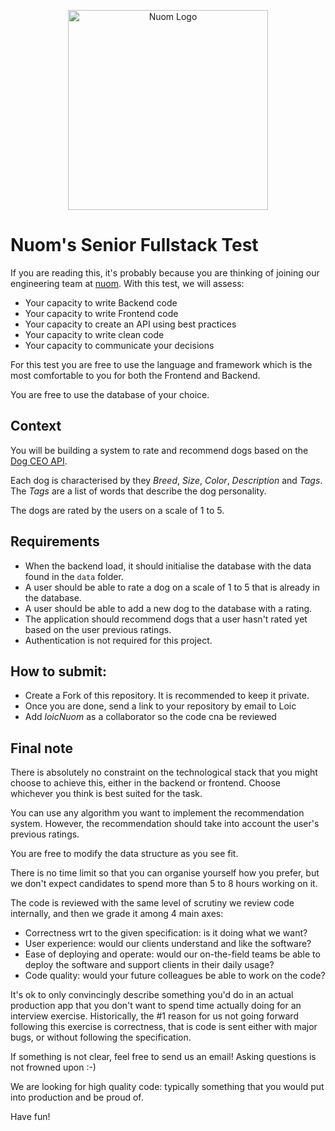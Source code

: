 <p align="center">
  <a href="http://nuom.co.uk/" target="blank"><img src="https://assets-global.website-files.com/60893c95d5c9871201e719d5/60894c461d15a242648ac3ab_logo-black.svg" width="320" alt="Nuom 
Logo" /></a>
</p>

# Nuom's Senior Fullstack Test

If you are reading this, it's probably because you are thinking of joining our engineering team at [nuom](https://nuom.co.uk). With this test, we will assess:

* Your capacity to write Backend code
* Your capacity to write Frontend code
* Your capacity to create an API using best practices
* Your capacity to write clean code
* Your capacity to communicate your decisions

For this test you are free to use the language and framework which is the most comfortable to you for both the
Frontend and Backend.

You are free to use the database of your choice.


## Context

You will be building a system to rate and recommend dogs based on the [Dog CEO API](https://dog.ceo/dog-api/documentation/).

Each dog is characterised by they *Breed*, *Size*, *Color*, *Description* and *Tags*. 
The *Tags* are a list of words that describe the dog personality.

The dogs are rated by the users on a scale of 1 to 5.

## Requirements
- When the backend load, it should initialise the database with the data found in the `data` folder.
- A user should be able to rate a dog on a scale of 1 to 5 that is already in the database.
- A user should be able to add a new dog to the database with a rating.
- The application should recommend dogs that a user hasn't rated yet based on the user previous ratings.
- Authentication is not required for this project.



## How to submit:
* Create a Fork of this repository. It is recommended to keep it private.
* Once you are done, send a link to your repository by email to Loic
* Add *loicNuom* as a collaborator so the code cna be reviewed


## Final note

There is absolutely no constraint on the technological stack that you might choose to achieve this,
either in the backend or frontend. Choose whichever you think is best suited for the task.

You can use any algorithm you want to implement the recommendation system. However, the recommendation should take into account the user's previous ratings. 

You are free to modify the data structure as you see fit.

There is no time limit so that you can organise yourself how you prefer, but we don't expect candidates to spend more than 5 to 8 hours working on it.

The code is reviewed with the same level of scrutiny we review code internally, and then we grade it among 4 main axes:
- Correctness wrt to the given specification: is it doing what we want?
- User experience: would our clients understand and like the software?
- Ease of deploying and operate: would our on-the-field teams be able to deploy the software and support clients in their daily usage?
- Code quality: would your future colleagues be able to work on the code?

It's ok to only convincingly describe something you'd do in an actual production app that you don't want to spend time actually doing for an interview exercise.
Historically, the #1 reason for us not going forward following this exercise is correctness, that is code is sent either with major bugs, or without following the specification. 

If something is not clear, feel free to send us an email! Asking questions is not frowned upon :-)

We are looking for high quality code: typically something that you would put into production and be proud of.

Have fun!